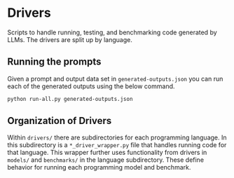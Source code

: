 # Drivers
Scripts to handle running, testing, and benchmarking code generated by LLMs.
The drivers are split up by language.

## Running the prompts
Given a prompt and output data set in `generated-outputs.json` you can run each
of the generated outputs using the below command.

```bash
python run-all.py generated-outputs.json
```

## Organization of Drivers
Within `drivers/` there are subdirectories for each programming language.
In this subdirectory is a `*_driver_wrapper.py` file that handles running
code for that language.
This wrapper further uses functionality from drivers in `models/` and 
`benchmarks/` in the language subdirectory.
These define behavior for running each programming model and benchmark.